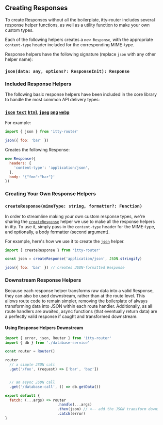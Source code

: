 <script>
  import SEO from '~/components/SEO.svelte'
</script>

<!-- MARKUP -->
<SEO
  title="itty-router"
  subtitle="Building Responses"
  description="Building Responses with itty-router."
  />

## Creating Responses

To create Responses without all the boilerplate, itty-router includes several response helper functions, as well as a utility function to make your own custom types.

Each of the following helpers creates a `new Response`, with the appropriate `content-type` header included for the corresponding MIME-type.

Response helpers have the following signature (replace `json` with any other helper name):  
### `json(data: any, options?: ResponseInit): Response`

### Included Response Helpers

The following basic response helpers have been included in the core library to handle the most common API delivery types:

### [`json`](/itty-router/api#json) [`text`](/itty-router/api#text) [`html`](/itty-router/api#html) [`jpeg`](/itty-router/api#jpeg) [`png`](/itty-router/api#png) [`webp`](/itty-router/api#webp)

For example:

```js
import { json } from 'itty-router'

json({ foo: 'bar' })
```

Creates the following Response:

```js
new Response({
  headers: {
    'content-type': 'application/json',
  },
  body: '{"foo":"bar"}'
})
```

### Creating Your Own Response Helpers
### `createResponse(mimeType: string, formatter?: Function)`

In order to streamline making your own custom response types, we're sharing the [`createResponse`](/itty-router/api#createResponse) helper we use to make all the response helpers in itty.  To use it, simply pass in the `content-type` header for the MIME-type, and optionally, a body formatter (second argument).

For example, here's how we use it to create the [`json`](/itty-router/api#json) helper.

```js
import { createResponse } from 'itty-router'

const json = createResponse('application/json', JSON.stringify)

json({ foo: 'bar' }) // creates JSON-formatted Response
```

### Downstream Response Helpers
Because each response helper transforms raw data into a valid Response, they can also be used downstream, rather than at the route level.  This allows route code to remain simpler, removing the boilerplate of always transforming data into JSON within each route handler.  Additionally, as all route handlers are awaited, async functions (that eventually return data) are a perfectly valid response if caught and transformed downstream.

#### Using Response Helpers Downstream
```js
import { error, json, Router } from 'itty-router'
import { db } from './database-service'

const router = Router()

router
  // a simple JSON call
  .get('/foo', (request) => ['bar', 'baz'])


  // an async JSON call
  .get('/database-call', () => db.getData())

export default {
  fetch: (...args) => router
                        .handle(...args)
                        .then(json) // <-- add the JSON transform downstream
                        .catch(error)
}
```
